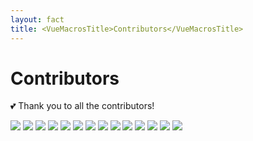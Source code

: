 ```yaml
---
layout: fact
title: <VueMacrosTitle>Contributors</VueMacrosTitle>
---
```


# <VueMacrosTitle>Contributors</VueMacrosTitle>

<div>

💕 Thank you to all the contributors!

<div class="contributors mt-5 flex flex-wrap gap-2 justify-center">
  <a href="https://github.com/sxzz"><img src="https://github.com/sxzz.png" class="rounded-full h-10 w-10"></a>
  <a href="https://github.com/alexzhang1030"><img src="https://github.com/alexzhang1030.png" class="rounded-full h-10 w-10"></a>
  <a href="https://github.com/hydrati"><img src="https://github.com/hydrati.png" class="rounded-full h-10 w-10"></a>
  <a href="https://github.com/MrCat33"><img src="https://github.com/MrCat33.png" class="rounded-full h-10 w-10"></a>
  <a href="https://github.com/cullyfung"><img src="https://github.com/cullyfung.png" class="rounded-full h-10 w-10"></a>
  <a href="https://github.com/GODLiangCY"><img src="https://github.com/GODLiangCY.png" class="rounded-full h-10 w-10"></a>
  <a href="https://github.com/zihan-ch"><img src="https://github.com/zihan-ch.png" class="rounded-full h-10 w-10"></a>
  <a href="https://github.com/SnowingFox"><img src="https://github.com/SnowingFox.png" class="rounded-full h-10 w-10"></a>
  <a href="https://github.com/iEuJen"><img src="https://github.com/iEuJen.png" class="rounded-full h-10 w-10"></a>
  <a href="https://github.com/LoTwT"><img src="https://github.com/LoTwT.png" class="rounded-full h-10 w-10"></a>
  <a href="https://github.com/Dunqing"><img src="https://github.com/Dunqing.png" class="rounded-full h-10 w-10"></a>
  <a href="https://github.com/qianphong"><img src="https://github.com/qianphong.png" class="rounded-full h-10 w-10"></a>
  <a href="https://github.com/binotaliu"><img src="https://github.com/binotaliu.png" class="rounded-full h-10 w-10"></a>
  <a href="https://github.com/duowb"><img src="https://github.com/duowb.png" class="rounded-full h-10 w-10"></a>
</div>

</div>
